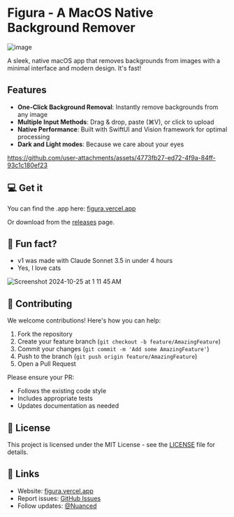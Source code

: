 # Figura - A MacOS Native Background Remover

![image](https://github.com/user-attachments/assets/dc2dc142-ef86-4655-9034-2cb1e52db842)


A sleek, native macOS app that removes backgrounds from images with a minimal interface and modern design. It's fast!

## Features
- **One-Click Background Removal**: Instantly remove backgrounds from any image
- **Multiple Input Methods**: Drag & drop, paste (⌘V), or click to upload
- **Native Performance**: Built with SwiftUI and Vision framework for optimal processing
- **Dark and Light modes**: Because we care about your eyes

https://github.com/user-attachments/assets/4773fb27-ed72-4f9a-84ff-93c1c180ef23

## 💻 Get it
You can find the .app here:
[figura.vercel.app](https://figurado.vercel.app)

Or download from the [releases](https://github.com/nuance-dev/Figura/releases/tag/Release) page.

## 🥑 Fun fact?
- v1 was made with Claude Sonnet 3.5 in under 4 hours
- Yes, I love cats

![Screenshot 2024-10-25 at 1 11 45 AM](https://github.com/user-attachments/assets/7d90b952-8049-4036-8761-285df0164985)

## 🤝 Contributing
We welcome contributions! Here's how you can help:

1. Fork the repository
2. Create your feature branch (`git checkout -b feature/AmazingFeature`)
3. Commit your changes (`git commit -m 'Add some AmazingFeature'`)
4. Push to the branch (`git push origin feature/AmazingFeature`)
5. Open a Pull Request

Please ensure your PR:
- Follows the existing code style
- Includes appropriate tests
- Updates documentation as needed

## 📝 License
This project is licensed under the MIT License - see the [LICENSE](LICENSE) file for details.

## 🔗 Links
- Website: [figura.vercel.app](https://figurado.vercel.app)
- Report issues: [GitHub Issues](https://github.com/nuance-dev/Figura/issues)
- Follow updates: [@Nuanced](https://twitter.com/Nuancedev)
